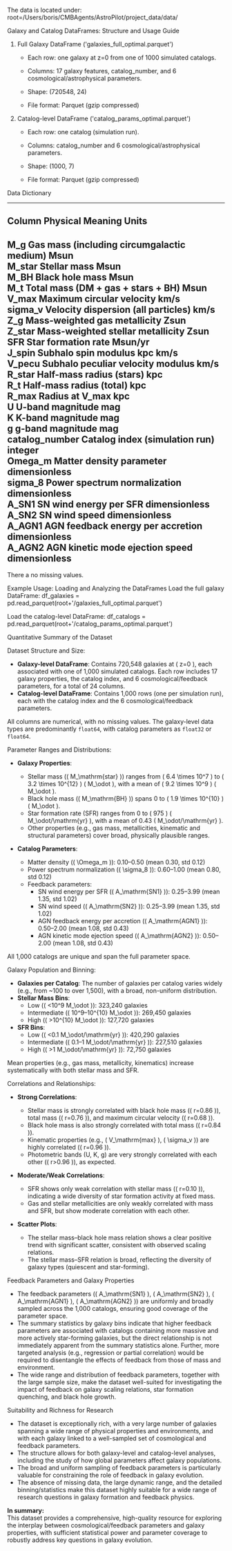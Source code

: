 
The data is located under:
root=/Users/boris/CMBAgents/AstroPilot/project_data/data/

Galaxy and Catalog DataFrames: Structure and Usage Guide

1. Full Galaxy DataFrame ('galaxies_full_optimal.parquet')

   - Each row: one galaxy at z=0 from one of 1000 simulated catalogs.

   - Columns: 17 galaxy features, catalog_number, and 6 cosmological/astrophysical parameters.

   - Shape: (720548, 24)

   - File format: Parquet (gzip compressed)


2. Catalog-level DataFrame ('catalog_params_optimal.parquet')

   - Each row: one catalog (simulation run).

   - Columns: catalog_number and 6 cosmological/astrophysical parameters.

   - Shape: (1000, 7)

   - File format: Parquet (gzip compressed)



Data Dictionary

----------------------------------------------------------------------
Column             Physical Meaning                         Units               
----------------------------------------------------------------------
M_g                Gas mass (including circumgalactic medium) Msun                
M_star             Stellar mass                             Msun                
M_BH               Black hole mass                          Msun                
M_t                Total mass (DM + gas + stars + BH)       Msun                
V_max              Maximum circular velocity                km/s                
sigma_v            Velocity dispersion (all particles)      km/s                
Z_g                Mass-weighted gas metallicity            Zsun                
Z_star             Mass-weighted stellar metallicity        Zsun                
SFR                Star formation rate                      Msun/yr             
J_spin             Subhalo spin modulus                     kpc km/s            
V_pecu             Subhalo peculiar velocity modulus        km/s                
R_star             Half-mass radius (stars)                 kpc                 
R_t                Half-mass radius (total)                 kpc                 
R_max              Radius at V_max                          kpc                 
U                  U-band magnitude                         mag                 
K                  K-band magnitude                         mag                 
g                  g-band magnitude                         mag                 
catalog_number     Catalog index (simulation run)           integer             
Omega_m            Matter density parameter                 dimensionless       
sigma_8            Power spectrum normalization             dimensionless       
A_SN1              SN wind energy per SFR                   dimensionless       
A_SN2              SN wind speed                            dimensionless       
A_AGN1             AGN feedback energy per accretion        dimensionless       
A_AGN2             AGN kinetic mode ejection speed          dimensionless       
----------------------------------------------------------------------

There a no missing values.

Example Usage: Loading and Analyzing the DataFrames
Load the full galaxy DataFrame:
df_galaxies = pd.read_parquet(root+'/galaxies_full_optimal.parquet')

Load the catalog-level DataFrame:
df_catalogs = pd.read_parquet(root+'/catalog_params_optimal.parquet')


Quantitative Summary of the Dataset

Dataset Structure and Size:

- **Galaxy-level DataFrame**: Contains 720,548 galaxies at \( z=0 \), each associated with one of 1,000 simulated catalogs. Each row includes 17 galaxy properties, the catalog index, and 6 cosmological/feedback parameters, for a total of 24 columns.
- **Catalog-level DataFrame**: Contains 1,000 rows (one per simulation run), each with the catalog index and the 6 cosmological/feedback parameters.

All columns are numerical, with no missing values. The galaxy-level data types are predominantly `float64`, with catalog parameters as `float32` or `float64`.

Parameter Ranges and Distributions:

- **Galaxy Properties**: 
  - Stellar mass (\( M_\mathrm{star} \)) ranges from \( 6.4 \times 10^7 \) to \( 3.2 \times 10^{12} \) \( M_\odot \), with a mean of \( 9.2 \times 10^9 \) \( M_\odot \).
  - Black hole mass (\( M_\mathrm{BH} \)) spans 0 to \( 1.9 \times 10^{10} \) \( M_\odot \).
  - Star formation rate (SFR) ranges from 0 to \( 975 \) \( M_\odot/\mathrm{yr} \), with a mean of 0.43 \( M_\odot/\mathrm{yr} \).
  - Other properties (e.g., gas mass, metallicities, kinematic and structural parameters) cover broad, physically plausible ranges.

- **Catalog Parameters**:
  - Matter density (\( \Omega_m \)): 0.10–0.50 (mean 0.30, std 0.12)
  - Power spectrum normalization (\( \sigma_8 \)): 0.60–1.00 (mean 0.80, std 0.12)
  - Feedback parameters:
    - SN wind energy per SFR (\( A_\mathrm{SN1} \)): 0.25–3.99 (mean 1.35, std 1.02)
    - SN wind speed (\( A_\mathrm{SN2} \)): 0.25–3.99 (mean 1.35, std 1.02)
    - AGN feedback energy per accretion (\( A_\mathrm{AGN1} \)): 0.50–2.00 (mean 1.08, std 0.43)
    - AGN kinetic mode ejection speed (\( A_\mathrm{AGN2} \)): 0.50–2.00 (mean 1.08, std 0.43)

All 1,000 catalogs are unique and span the full parameter space.

Galaxy Population and Binning:

- **Galaxies per Catalog**: The number of galaxies per catalog varies widely (e.g., from ~100 to over 1,500), with a broad, non-uniform distribution.
- **Stellar Mass Bins**:
  - Low (\( <10^9 M_\odot \)): 323,240 galaxies
  - Intermediate (\( 10^9–10^{10} M_\odot \)): 269,450 galaxies
  - High (\( >10^{10} M_\odot \)): 127,720 galaxies
- **SFR Bins**:
  - Low (\( <0.1 M_\odot/\mathrm{yr} \)): 420,290 galaxies
  - Intermediate (\( 0.1–1 M_\odot/\mathrm{yr} \)): 227,510 galaxies
  - High (\( >1 M_\odot/\mathrm{yr} \)): 72,750 galaxies

Mean properties (e.g., gas mass, metallicity, kinematics) increase systematically with both stellar mass and SFR.

Correlations and Relationships:

- **Strong Correlations**:
  - Stellar mass is strongly correlated with black hole mass (\( r=0.86 \)), total mass (\( r=0.76 \)), and maximum circular velocity (\( r=0.68 \)).
  - Black hole mass is also strongly correlated with total mass (\( r=0.84 \)).
  - Kinematic properties (e.g., \( V_\mathrm{max} \), \( \sigma_v \)) are highly correlated (\( r=0.96 \)).
  - Photometric bands (U, K, g) are very strongly correlated with each other (\( r>0.96 \)), as expected.

- **Moderate/Weak Correlations**:
  - SFR shows only weak correlation with stellar mass (\( r=0.10 \)), indicating a wide diversity of star formation activity at fixed mass.
  - Gas and stellar metallicities are only weakly correlated with mass and SFR, but show moderate correlation with each other.

- **Scatter Plots**:
  - The stellar mass–black hole mass relation shows a clear positive trend with significant scatter, consistent with observed scaling relations.
  - The stellar mass–SFR relation is broad, reflecting the diversity of galaxy types (quiescent and star-forming).

Feedback Parameters and Galaxy Properties

- The feedback parameters (\( A_\mathrm{SN1} \), \( A_\mathrm{SN2} \), \( A_\mathrm{AGN1} \), \( A_\mathrm{AGN2} \)) are uniformly and broadly sampled across the 1,000 catalogs, ensuring good coverage of the parameter space.
- The summary statistics by galaxy bins indicate that higher feedback parameters are associated with catalogs containing more massive and more actively star-forming galaxies, but the direct relationship is not immediately apparent from the summary statistics alone. Further, more targeted analysis (e.g., regression or partial correlation) would be required to disentangle the effects of feedback from those of mass and environment.
- The wide range and distribution of feedback parameters, together with the large sample size, make the dataset well-suited for investigating the impact of feedback on galaxy scaling relations, star formation quenching, and black hole growth.

Suitability and Richness for Research

- The dataset is exceptionally rich, with a very large number of galaxies spanning a wide range of physical properties and environments, and with each galaxy linked to a well-sampled set of cosmological and feedback parameters.
- The structure allows for both galaxy-level and catalog-level analyses, including the study of how global parameters affect galaxy populations.
- The broad and uniform sampling of feedback parameters is particularly valuable for constraining the role of feedback in galaxy evolution.
- The absence of missing data, the large dynamic range, and the detailed binning/statistics make this dataset highly suitable for a wide range of research questions in galaxy formation and feedback physics.


**In summary:**  
This dataset provides a comprehensive, high-quality resource for exploring the interplay between cosmological/feedback parameters and galaxy properties, with sufficient statistical power and parameter coverage to robustly address key questions in galaxy evolution.
